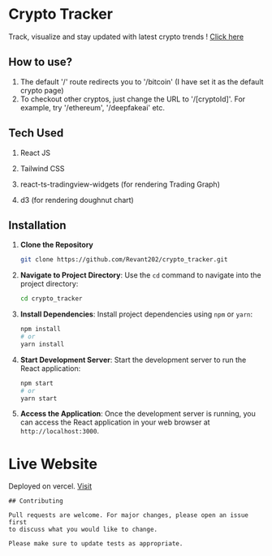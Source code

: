 # Crypto Tracker
Track, visualize and stay updated with latest crypto trends ! [Click here](https://crypto-tracker-rho-two.vercel.app/)

## How to use?
1. The default '/' route redirects you to '/bitcoin' (I have set it as the default crypto page)
2. To checkout other cryptos, just change the URL to '/[cryptoId]'. For example, try '/ethereum', '/deepfakeai' etc.

## Tech Used

1. React JS

2. Tailwind CSS

3. react-ts-tradingview-widgets (for rendering Trading Graph)

4. d3 (for rendering doughnut chart)


## Installation

1. **Clone the Repository**

    ```bash
    git clone https://github.com/Revant202/crypto_tracker.git
    ```

2. **Navigate to Project Directory**: Use the `cd` command to navigate into the project directory:

    ```bash
    cd crypto_tracker
    ```

3. **Install Dependencies**: Install project dependencies using `npm` or `yarn`:

    ```bash
    npm install
    # or
    yarn install
    ```

4. **Start Development Server**: Start the development server to run the React application:

    ```bash
    npm start
    # or
    yarn start
    ```

5. **Access the Application**: Once the development server is running, you can access the React application in your web browser at `http://localhost:3000`.


# Live Website
Deployed on vercel. [Visit](https://crypto-tracker-rho-two.vercel.app/)

```
## Contributing

Pull requests are welcome. For major changes, please open an issue first
to discuss what you would like to change.

Please make sure to update tests as appropriate.
